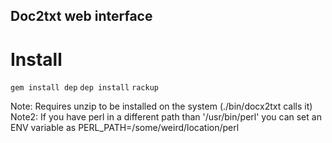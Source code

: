 ## Doc2txt web interface

# Install

`gem install dep`
`dep install`
`rackup`

Note: Requires unzip to be installed on the system (./bin/docx2txt calls it)
Note2: If you have perl in a different path than '/usr/bin/perl' you can set an ENV variable as PERL_PATH=/some/weird/location/perl
